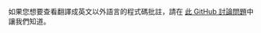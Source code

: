 如果您想要查看翻譯成英文以外語言的程式碼批註，請在 [此 GitHub 討論問題](https://github.com/MicrosoftDocs/feedback/issues/2515)中讓我們知道。